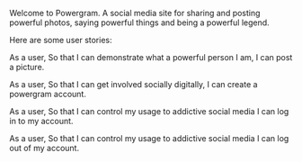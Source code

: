Welcome to Powergram. A social media site for sharing and posting powerful photos, saying powerful things and being a powerful legend. 

Here are some user stories: 

As a user,
So that I can demonstrate what a powerful person I am,
I can post a picture.

As a user, 
So that I can get involved socially digitally, 
I can create a powergram account.

As a user, 
So that I can control my usage to addictive social media 
I can log in to my account.

As a user, 
So that I can control my usage to addictive social media 
I can log out of my account.
